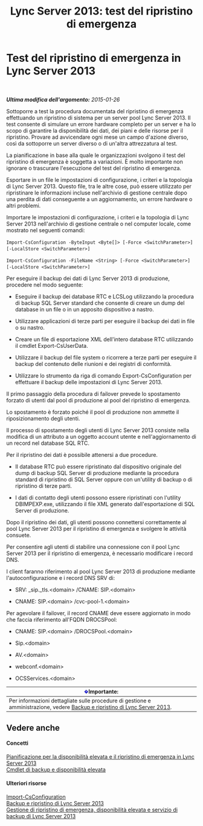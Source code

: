 ﻿---
title: 'Lync Server 2013: test del ripristino di emergenza'
TOCTitle: Test del ripristino di emergenza
ms:assetid: 04f5e747-d837-4350-9fc0-8605dbf025a7
ms:mtpsurl: https://technet.microsoft.com/it-it/library/Dn747887(v=OCS.15)
ms:contentKeyID: 62293493
ms.date: 08/24/2015
mtps_version: v=OCS.15
ms.translationtype: HT
---

# Test del ripristino di emergenza in Lync Server 2013

 

_**Ultima modifica dell'argomento:** 2015-01-26_

Sottoporre a test la procedura documentata del ripristino di emergenza effettuando un ripristino di sistema per un server pool Lync Server 2013. Il test consente di simulare un errore hardware completo per un server e ha lo scopo di garantire la disponibilità dei dati, dei piani e delle risorse per il ripristino. Provare ad avvicendare ogni mese un campo d'azione diverso, così da sottoporre un server diverso o di un'altra attrezzatura al test.

La pianificazione in base alla quale le organizzazioni svolgono il test del ripristino di emergenza è soggetta a variazioni. È molto importante non ignorare o trascurare l'esecuzione del test del ripristino di emergenza.


Esportare in un file le impostazioni di configurazione, i criteri e la topologia di Lync Server 2013. Questo file, tra le altre cose, può essere utilizzato per ripristinare le informazioni incluse nell'archivio di gestione centrale dopo una perdita di dati conseguente a un aggiornamento, un errore hardware o altri problemi.

Importare le impostazioni di configurazione, i criteri e la topologia di Lync Server 2013 nell'archivio di gestione centrale o nel computer locale, come mostrato nel seguenti comandi:

`Import-CsConfiguration -ByteInput <Byte[]> [-Force <SwitchParameter>] [-LocalStore <SwitchParameter>]`

`Import-CsConfiguration -FileName <String> [-Force <SwitchParameter>] [-LocalStore <SwitchParameter>]`

Per eseguire il backup dei dati di Lync Server 2013 di produzione, procedere nel modo seguente:

  - Eseguire il backup dei database RTC e LCSLog utilizzando la procedura di backup SQL Server standard che consente di creare un dump del database in un file o in un apposito dispositivo a nastro.

  - Utilizzare applicazioni di terze parti per eseguire il backup dei dati in file o su nastro.

  - Creare un file di esportazione XML dell'intero database RTC utilizzando il cmdlet Export-CsUserData.

  - Utilizzare il backup del file system o ricorrere a terze parti per eseguire il backup del contenuto delle riunioni e dei registri di conformità.

  - Utilizzare lo strumento da riga di comando Export-CsConfiguration per effettuare il backup delle impostazioni di Lync Server 2013.

Il primo passaggio della procedura di failover prevede lo spostamento forzato di utenti dal pool di produzione al pool del ripristino di emergenza.

Lo spostamento è forzato poiché il pool di produzione non ammette il riposizionamento degli utenti.

Il processo di spostamento degli utenti di Lync Server 2013 consiste nella modifica di un attributo a un oggetto account utente e nell'aggiornamento di un record nel database SQL RTC.

Per il ripristino dei dati è possibile attenersi a due procedure.

  - Il database RTC può essere ripristinato dal dispositivo originale del dump di backup SQL Server di produzione mediante la procedura standard di ripristino di SQL Server oppure con un'utility di backup o di ripristino di terze parti.

  - I dati di contatto degli utenti possono essere ripristinati con l'utility DBIMPEXP.exe, utilizzando il file XML generato dall'esportazione di SQL Server di produzione.

Dopo il ripristino dei dati, gli utenti possono connettersi correttamente al pool Lync Server 2013 per il ripristino di emergenza e svolgere le attività consuete.

Per consentire agli utenti di stabilire una connessione con il pool Lync Server 2013 per il ripristino di emergenza, è necessario modificare i record DNS.

I client faranno riferimento al pool Lync Server 2013 di produzione mediante l'autoconfigurazione e i record DNS SRV di:

  - SRV: \_sip.\_tls.\<domain\> /CNAME: SIP.\<domain\>

  - CNAME: SIP.\<domain\> /cvc-pool-1.\<domain\>

Per agevolare il failover, il record CNAME deve essere aggiornato in modo che faccia riferimento all'FQDN DROCSPool:

  - CNAME: SIP.\<domain\> /DROCSPool.\<domain\>

  - Sip.\<domain\>

  - AV.\<domain\>

  - webconf.\<domain\>

  - OCSServices.\<domain\>

<table>
<thead>
<tr class="header">
<th><img src="images/Gg412908.important(OCS.15).gif" title="important" alt="important" />Importante:</th>
</tr>
</thead>
<tbody>
<tr class="odd">
<td>Per informazioni dettagliate sulle procedure di gestione e amministrazione, vedere <a href="lync-server-2013-backing-up-and-restoring-lync-server.md">Backup e ripristino di Lync Server 2013</a>.</td>
</tr>
</tbody>
</table>


## Vedere anche

#### Concetti

[Pianificazione per la disponibilità elevata e il ripristino di emergenza in Lync Server 2013](lync-server-2013-planning-for-high-availability-and-disaster-recovery.md)  
[Cmdlet di backup e disponibilità elevata](https://docs.microsoft.com/en-us/powershell/module/skype/?view=skype-ps)  

#### Ulteriori risorse

[Import-CsConfiguration](https://docs.microsoft.com/en-us/powershell/module/skype/Import-CsConfiguration)  
[Backup e ripristino di Lync Server 2013](lync-server-2013-backing-up-and-restoring-lync-server.md)  
[Gestione di ripristino di emergenza, disponibilità elevata e servizio di backup di Lync Server 2013](lync-server-2013-managing-lync-server-disaster-recovery-high-availability-and-backup-service.md)

